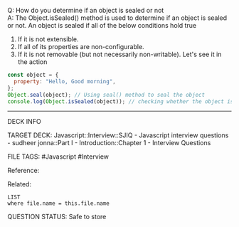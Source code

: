 Q: How do you determine if an object is sealed or not  
A: The Object.isSealed() method is used to determine if an object is sealed or not. An object is sealed if all of the below conditions hold true
1. If it is not extensible.
2. If all of its properties are non-configurable.
3. If it is not removable (but not necessarily non-writable).
   Let's see it in the action
```javascript
const object = {
  property: "Hello, Good morning",
};
Object.seal(object); // Using seal() method to seal the object
console.log(Object.isSealed(object)); // checking whether the object is sealed or not
```
<!--ID: 1693596705267-->

---

DECK INFO

TARGET DECK: Javascript::Interview::SJIQ - Javascript interview questions - sudheer jonna::Part I - Introduction::Chapter 1 - Interview Questions

FILE TAGS: #Javascript #Interview

Reference:

Related:

```dataview
LIST
where file.name = this.file.name
```

QUESTION STATUS: Safe to store